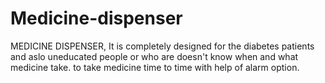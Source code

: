 # Medicine-dispenser
MEDICINE DISPENSER, It is completely designed for the diabetes patients and aslo uneducated people or who are doesn't know when and what medicine take. to take medicine time to time with help of alarm option.
